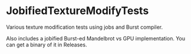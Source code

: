 # JobifiedTextureModifyTests

Various texture modification tests using jobs and Burst compiler.

Also includes a jobified Burst-ed Mandelbrot vs GPU implementation. You can get a binary of it in Releases.
